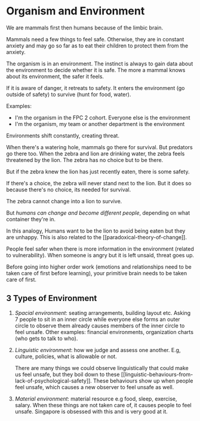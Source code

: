 # Organism and Environment

We are mammals first then humans because of the limbic brain.

Mammals need a few things to feel safe. Otherwise, they are in constant anxiety and may go so far as to eat their children to protect them from the anxiety.

The organism is in an environment. The instinct is always to gain data about the environment to decide whether it is safe. The more a mammal knows about its environment, the safer it feels.

If it is aware of danger, it retreats to safety. It enters the environment (go outside of safety) to survive (hunt for food, water).

Examples:

* I'm the organism in the FPC 2 cohort. Everyone else is the environment
* I'm the organism, my team or another department is the environment

Environments shift constantly, creating threat.

When there's a watering hole, mammals go there for survival. But predators go there too. When the zebra and lion are drinking water, the zebra feels threatened by the lion. The zebra has no choice but to be there.

But if the zebra knew the lion has just recently eaten, there is some safety.

If there's a choice, the zebra will never stand next to the lion. But it does so because there's no choice, its needed for survival.

The zebra cannot change into a lion to survive.

But *humans can change and become different people*, depending on what container they're in.

In this analogy, Humans want to be the lion to avoid being eaten but they are unhappy. This is also related to the [[paradoxical-theory-of-change]].

People feel safer when there is more information in the environment (related to vulnerability). When someone is angry but it is left unsaid, threat goes up.

Before going into higher order work (emotions and relationships need to be taken care of first before learning), your primitive brain needs to be taken care of first.

## 3 Types of Environment

1. *Spacial environment*: seating arrangements, building layout etc. Asking 7 people to sit in an inner circle while everyone else forms an outer circle to observe them already causes members of the inner circle to feel unsafe. Other examples: financial environments, organization charts (who gets to talk to who).
2. *Linguistic environment*: how we judge and assess one another. E.g, culture, policies, what is allowable or not.
    
    There are many things we could observe linguistically that could make us feel unsafe, but they boil down to these [[linguistic-behaviours-from-lack-of-psychological-safety]]. These behaviours show up when people feel unsafe, which causes a new observer to feel unsafe as well.
3. *Material environment*: material resource e.g food, sleep, exercise, salary. When these things are not taken care of, it causes people to feel unsafe. Singapore is obsessed with this and is very good at it.
